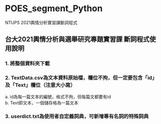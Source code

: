 # POES_segment_Python
NTUPS 2021輿情分析實習課斷詞程式

## 台大2021輿情分析與選舉研究專題實習課 斷詞程式使用說明
### 1. 將整個資料夾下載
### 2. TextData.csv為文本資料原始檔，欄位不拘，但一定要包含「id」及「Text」欄位（注意大小寫）
a. id為每一篇文本的編號，格式不拘，但每篇文都要有id   
b. Text即文本，一個儲存格為一篇文本

### 3. userdict.txt為使用者自定義詞典，可新增專有名詞的特殊詞典


